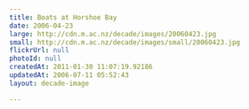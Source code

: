 ```yaml
---
title: Boats at Horshoe Bay
date: 2006-04-23
large: http://cdn.m.ac.nz/decade/images/20060423.jpg
small: http://cdn.m.ac.nz/decade/images/small/20060423.jpg
flickrUrl: null
photoId: null
createdAt: 2011-01-30 11:07:19.92186
updatedAt: 2006-07-11 05:52:43
layout: decade-image

---
```


